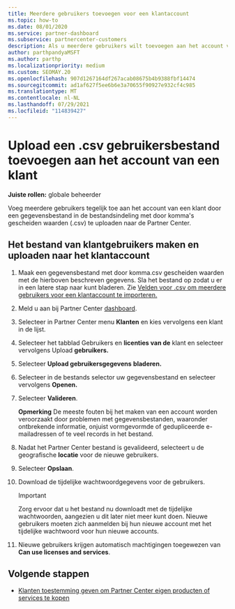```yaml
---
title: Meerdere gebruikers toevoegen voor een klantaccount
ms.topic: how-to
ms.date: 08/01/2020
ms.service: partner-dashboard
ms.subservice: partnercenter-customers
description: Als u meerdere gebruikers wilt toevoegen aan het account van een klant, uploadt u een gegevensbestand naar Partner Center met behulp van de bestandsindeling met door komma's gescheiden waarden (.csv).
author: parthpandyaMSFT
ms.author: parthp
ms.localizationpriority: medium
ms.custom: SEOMAY.20
ms.openlocfilehash: 907d1267164df267acab08675b4b9388fbf14474
ms.sourcegitcommit: ad1af627f5ee6b6e3a70655f90927e932cf4c985
ms.translationtype: MT
ms.contentlocale: nl-NL
ms.lasthandoff: 07/29/2021
ms.locfileid: "114839427"
---
```

# <a name="upload-a-csv-file-of-users-to-a-customers-account"></a>Upload een .csv gebruikersbestand toevoegen aan het account van een klant


**Juiste rollen:** globale beheerder

Voeg meerdere gebruikers tegelijk toe aan het account van een klant door een gegevensbestand in de bestandsindeling met door komma's gescheiden waarden (.csv) te uploaden naar de Partner Center. 

## <a name="create-the-file-of-customer-users-and-upload-to-customer-account"></a>Het bestand van klantgebruikers maken en uploaden naar het klantaccount

1. Maak een gegevensbestand met door komma.csv gescheiden waarden met de hierboven beschreven gegevens. Sla het bestand op zodat u er in een latere stap naar kunt bladeren. Zie [Velden voor .csv om meerdere gebruikers voor een klantaccount te importeren.](file-customer-users.md) 

2. Meld u aan bij Partner Center [dashboard](https://partner.microsoft.com/dashboard).

3. Selecteer in Partner Center menu **Klanten** en kies vervolgens een klant in de lijst.

4. Selecteer het tabblad Gebruikers en **licenties van de** klant en selecteer vervolgens Upload **gebruikers.**

5. Selecteer **Upload gebruikersgegevens** **bladeren.**

6. Selecteer in de bestands selector uw gegevensbestand en selecteer vervolgens **Openen.**

7. Selecteer **Valideren**.

    **Opmerking**  De meeste fouten bij het maken van een account worden veroorzaakt door problemen met gegevensbestanden, waaronder ontbrekende informatie, onjuist vormgevormde of gedupliceerde e-mailadressen of te veel records in het bestand.

8. Nadat het Partner Center bestand is gevalideerd, selecteert u de geografische **locatie** voor de nieuwe gebruikers.
9. Selecteer **Opslaan**.
10. Download de tijdelijke wachtwoordgegevens voor de gebruikers.

    >[!IMPORTANT]
    > Zorg ervoor dat u het bestand nu downloadt met de tijdelijke wachtwoorden, aangezien u dit later niet meer kunt doen. Nieuwe gebruikers moeten zich aanmelden bij hun nieuwe account met het tijdelijke wachtwoord voor hun nieuwe accounts.

11. Nieuwe gebruikers krijgen automatisch machtigingen toegewezen van **Can use licenses and services**. 

## <a name="next-steps"></a>Volgende stappen

- [Klanten toestemming geven om Partner Center eigen producten of services te kopen](give-customers-permission.md)
